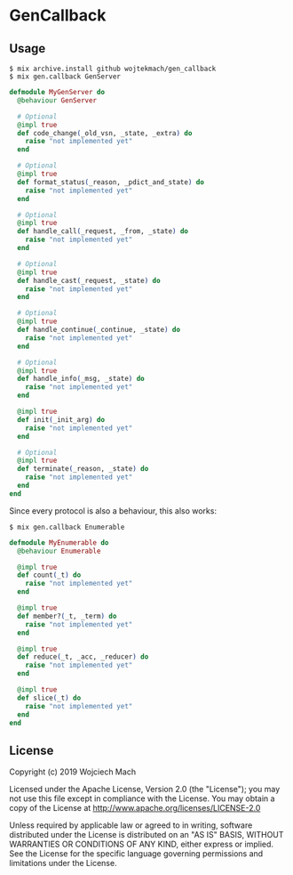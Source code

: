 # GenCallback

## Usage

```
$ mix archive.install github wojtekmach/gen_callback
$ mix gen.callback GenServer
```

```elixir
defmodule MyGenServer do
  @behaviour GenServer

  # Optional
  @impl true
  def code_change(_old_vsn, _state, _extra) do
    raise "not implemented yet"
  end

  # Optional
  @impl true
  def format_status(_reason, _pdict_and_state) do
    raise "not implemented yet"
  end

  # Optional
  @impl true
  def handle_call(_request, _from, _state) do
    raise "not implemented yet"
  end

  # Optional
  @impl true
  def handle_cast(_request, _state) do
    raise "not implemented yet"
  end

  # Optional
  @impl true
  def handle_continue(_continue, _state) do
    raise "not implemented yet"
  end

  # Optional
  @impl true
  def handle_info(_msg, _state) do
    raise "not implemented yet"
  end

  @impl true
  def init(_init_arg) do
    raise "not implemented yet"
  end

  # Optional
  @impl true
  def terminate(_reason, _state) do
    raise "not implemented yet"
  end
end
```

Since every protocol is also a behaviour, this also works:

```
$ mix gen.callback Enumerable
```

```elixir
defmodule MyEnumerable do
  @behaviour Enumerable

  @impl true
  def count(_t) do
    raise "not implemented yet"
  end

  @impl true
  def member?(_t, _term) do
    raise "not implemented yet"
  end

  @impl true
  def reduce(_t, _acc, _reducer) do
    raise "not implemented yet"
  end

  @impl true
  def slice(_t) do
    raise "not implemented yet"
  end
end
```

## License

Copyright (c) 2019 Wojciech Mach

Licensed under the Apache License, Version 2.0 (the "License"); you may not use this file except in compliance with the License. You may obtain a copy of the License at http://www.apache.org/licenses/LICENSE-2.0

Unless required by applicable law or agreed to in writing, software distributed under the License is distributed on an "AS IS" BASIS, WITHOUT WARRANTIES OR CONDITIONS OF ANY KIND, either express or implied. See the License for the specific language governing permissions and limitations under the License.
